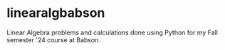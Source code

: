 # linearalgbabson
 Linear Algebra problems and calculations done using Python for my Fall semester '24 course at Babson. 
